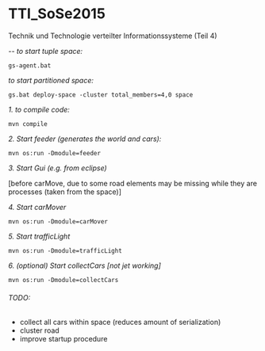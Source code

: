# TTI_SoSe2015

Technik und Technologie verteilter Informationssysteme (Teil 4)

--
_to start tuple space:_

    gs-agent.bat
	
_to start partitioned space:_

    gs.bat deploy-space -cluster total_members=4,0 space

	
_1. to compile code:_	

    mvn compile 	

_2. Start feeder (generates the world and cars):_

    mvn os:run -Dmodule=feeder

_3. Start Gui (e.g. from eclipse)_

[before carMove, due to some road elements may be missing while they are processes (taken from the space)]

_4. Start carMover_

    mvn os:run -Dmodule=carMover

_5. Start trafficLight_

    mvn os:run -Dmodule=trafficLight
	
_6. (optional) Start collectCars [not jet working]_

    mvn os:run -Dmodule=collectCars
	
	
###### TODO:
- collect all cars within space (reduces amount of serialization)
- cluster road
- improve startup procedure